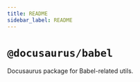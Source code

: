 ```yaml
---
title: README
sidebar_label: README
---
```

# `@docusaurus/babel`

Docusaurus package for Babel-related utils.

